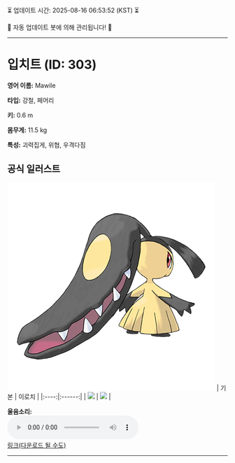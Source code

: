 
⏳ 업데이트 시간: 2025-08-16 06:53:52 (KST) ⏳

🤖 자동 업데이트 봇에 의해 관리됩니다! 🤖

---

# 입치트 (ID: 303)
**영어 이름:** Mawile

**타입:** 강철, 페어리

**키:** 0.6 m

**몸무게:** 11.5 kg

**특성:** 괴력집게, 위협, 우격다짐

## 공식 일러스트
![](https://raw.githubusercontent.com/PokeAPI/sprites/master/sprites/pokemon/other/official-artwork/303.png)
| 기본 | 이로치 |
|:----:|:------:|
| <img src="http://play.pokemonshowdown.com/sprites/ani/mawile.gif" width="200"> | <img src="http://play.pokemonshowdown.com/sprites/ani-shiny/mawile.gif" width="200"> |

**울음소리:**<br><audio controls src="https://raw.githubusercontent.com/PokeAPI/cries/main/cries/pokemon/latest/303.ogg"></audio><br> [링크(다운로드 될 수도)](https://raw.githubusercontent.com/PokeAPI/cries/main/cries/pokemon/latest/303.ogg)


---
